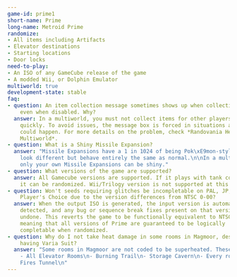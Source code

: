 ```yaml
---
game-id: prime1
short-name: Prime
long-name: Metroid Prime
randomize:
- All items including Artifacts
- Elevator destinations
- Starting locations
- Door locks
need-to-play:
- An ISO of any GameCube release of the game
- A modded Wii, or Dolphin Emulator
multiworld: true
development-state: stable
faq:
- question: An item collection message sometimes shows up when collecting items,
    even when disabled. Why?
  answer: In a multiworld, you must not collect items for other players too 
    quickly. To avoid issues, the message box is forced in situations a problem 
    could happen. For more details on the problem, check *Randovania Help -> 
    Multiworld*.
- question: What is a Shiny Missile Expansion?
  answer: "Missile Expansions have a 1 in 1024 of being Pok\xE9mon-style shiny: they
    look different but behave entirely the same as normal.\n\nIn a multiworld game,
    only your own Missile Expansions can be shiny."
- question: What versions of the game are supported?
  answer: All Gamecube versions are supported. If it plays with tank controls, 
    it can be randomized. Wii/Trilogy version is not supported at this time.
- question: Won't seeds requiring glitches be incompletable on PAL, JP, and 
    Player's Choice due to the version differences from NTSC 0-00?
  answer: When the output ISO is generated, the input version is automatically 
    detected, and any bug or sequence break fixes present on that version are 
    undone. This reverts the game to be functionally equivalent to NTSC 0-00, 
    meaning that all versions of Prime are guaranteed to be logically 
    completable when randomized.
- question: Why do I not take heat damage in some rooms in Magmoor, despite not 
    having Varia Suit?
  answer: "Some rooms in Magmoor are not coded to be superheated. These include:\n\
    - All Elevator Rooms\n- Burning Trail\n- Storage Cavern\n- Every room after Twin
    Fires Tunnel\n"
---
```

